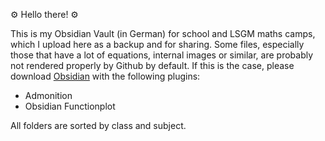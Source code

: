 ⚙ Hello there! ⚙

This is my Obsidian Vault (in German) for school and LSGM maths camps, which I upload here as a backup and for sharing. Some files, especially those that have a lot of equations, internal images or similar, are probably not rendered properly by Github by default. If this is the case, please download [Obsidian](https://obsidian.md/) with the following plugins:
- Admonition
- Obsidian Functionplot

All folders are sorted by class and subject.